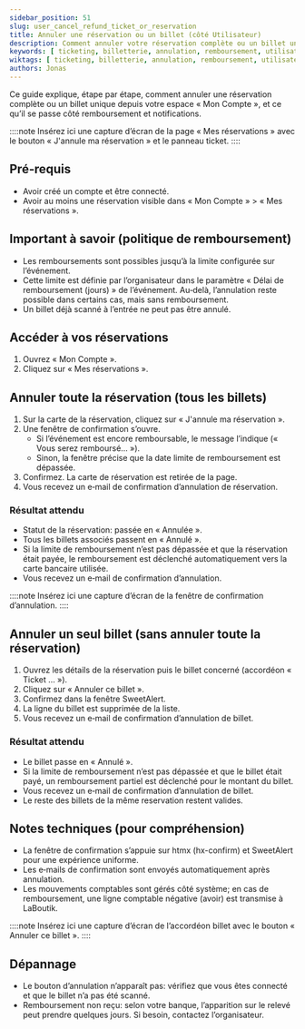 ```yaml
---
sidebar_position: 51
slug: user_cancel_refund_ticket_or_reservation
title: Annuler une réservation ou un billet (côté Utilisateur)
description: Comment annuler votre réservation complète ou un billet unique depuis « Mon Compte », et comprendre les remboursements.
keywords: [ ticketing, billetterie, annulation, remboursement, utilisateur ]
wiktags: [ ticketing, billetterie, annulation, remboursement, utilisateur ]
authors: Jonas
---
```


Ce guide explique, étape par étape, comment annuler une réservation complète ou un billet unique depuis votre espace «
Mon Compte », et ce qu’il se passe côté remboursement et notifications.

::::note
Insérez ici une capture d’écran de la page « Mes réservations » avec le bouton « J'annule ma réservation » et le panneau
ticket.
::::

## Pré‑requis

- Avoir créé un compte et être connecté.
- Avoir au moins une réservation visible dans « Mon Compte » > « Mes réservations ».

## Important à savoir (politique de remboursement)

- Les remboursements sont possibles jusqu’à la limite configurée sur l’événement.
- Cette limite est définie par l’organisateur dans le paramètre « Délai de remboursement (jours) » de l’événement.
  Au‑delà, l’annulation reste possible dans certains cas, mais sans remboursement.
- Un billet déjà scanné à l’entrée ne peut pas être annulé.

## Accéder à vos réservations

1. Ouvrez « Mon Compte ».
2. Cliquez sur « Mes réservations ».

## Annuler toute la réservation (tous les billets)

1. Sur la carte de la réservation, cliquez sur « J'annule ma réservation ».
2. Une fenêtre de confirmation s’ouvre.
    - Si l’événement est encore remboursable, le message l’indique (« Vous serez remboursé… »).
    - Sinon, la fenêtre précise que la date limite de remboursement est dépassée.
3. Confirmez. La carte de réservation est retirée de la page.
4. Vous recevez un e‑mail de confirmation d’annulation de réservation.
### Résultat attendu

- Statut de la réservation: passée en « Annulée ».
- Tous les billets associés passent en « Annulé ».
- Si la limite de remboursement n’est pas dépassée et que la réservation était payée, le remboursement est déclenché
  automatiquement vers la carte bancaire utilisée.
- Vous recevez un e‑mail de confirmation d’annulation.

::::note
Insérez ici une capture d’écran de la fenêtre de confirmation d’annulation.
::::

## Annuler un seul billet (sans annuler toute la réservation)

1. Ouvrez les détails de la réservation puis le billet concerné (accordéon « Ticket … »).
2. Cliquez sur « Annuler ce billet ».
3. Confirmez dans la fenêtre SweetAlert.
4. La ligne du billet est supprimée de la liste.
5. Vous recevez un e‑mail de confirmation d’annulation de billet.

### Résultat attendu

- Le billet passe en « Annulé ».
- Si la limite de remboursement n’est pas dépassée et que le billet était payé, un remboursement partiel est déclenché
  pour le montant du billet.
- Vous recevez un e‑mail de confirmation d’annulation de billet.
- Le reste des billets de la même reservation restent valides.

## Notes techniques (pour compréhension)

- La fenêtre de confirmation s’appuie sur htmx (hx-confirm) et SweetAlert pour une expérience uniforme.
- Les e‑mails de confirmation sont envoyés automatiquement après annulation.
- Les mouvements comptables sont gérés côté système; en cas de remboursement, une ligne comptable négative (avoir) est
  transmise à LaBoutik.

::::note
Insérez ici une capture d’écran de l’accordéon billet avec le bouton « Annuler ce billet ».
::::

## Dépannage

- Le bouton d’annulation n’apparaît pas: vérifiez que vous êtes connecté et que le billet n’a pas été scanné.
- Remboursement non reçu: selon votre banque, l’apparition sur le relevé peut prendre quelques jours. Si besoin,
  contactez l’organisateur.